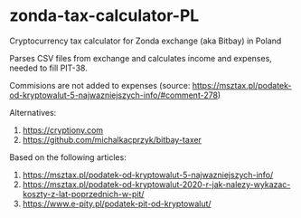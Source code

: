 # zonda-tax-calculator-PL
Cryptocurrency tax calculator for Zonda exchange (aka Bitbay) in Poland

Parses CSV files from exchange and calculates income and expenses, needed to fill PIT-38.

Commisions are not added to expenses (source: https://msztax.pl/podatek-od-kryptowalut-5-najwazniejszych-info/#comment-278)

Alternatives:
1. https://cryptiony.com
1. https://github.com/michalkacprzyk/bitbay-taxer

Based on the following articles:
1. https://msztax.pl/podatek-od-kryptowalut-5-najwazniejszych-info/
1. https://msztax.pl/podatek-od-kryptowalut-2020-r-jak-nalezy-wykazac-koszty-z-lat-poprzednich-w-pit/
1. https://www.e-pity.pl/podatek-pit-od-kryptowalut/
